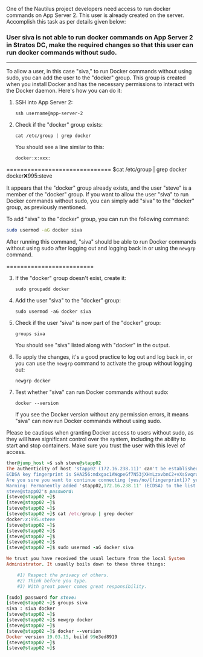 One of the Nautilus project developers need access to run docker commands on App Server 2. This user is already created on the server. Accomplish this task as per details given below:



### User siva is not able to run docker commands on App Server 2 in Stratos DC, make the required changes so that this user can run docker commands without sudo.

-------------------------------------------------------------------------------------------------------------------------------------------------------------------------------------
To allow a user, in this case "siva," to run Docker commands without using sudo, you can add the user to the "docker" group. This group is created when you install Docker and has the necessary permissions to interact with the Docker daemon. Here's how you can do it:

1. SSH into App Server 2:
   ```
   ssh username@app-server-2
   ```

2. Check if the "docker" group exists:
   ```
   cat /etc/group | grep docker
   ```

   You should see a line similar to this:
   ```
   docker:x:xxx:
   ```

==============================
$cat /etc/group | grep docker
docker:x:995:steve


It appears that the "docker" group already exists, and the user "steve" is a member of the "docker" group. If you want to allow the user "siva" to run Docker commands without sudo, you can simply add "siva" to the "docker" group, as previously mentioned.

To add "siva" to the "docker" group, you can run the following command:

```bash
sudo usermod -aG docker siva
```

After running this command, "siva" should be able to run Docker commands without using sudo after logging out and logging back in or using the `newgrp` command.

=========================

3. If the "docker" group doesn't exist, create it:
   ```
   sudo groupadd docker
   ```

4. Add the user "siva" to the "docker" group:
   ```
   sudo usermod -aG docker siva
   ```

5. Check if the user "siva" is now part of the "docker" group:
   ```
   groups siva
   ```

   You should see "siva" listed along with "docker" in the output.

6. To apply the changes, it's a good practice to log out and log back in, or you can use the `newgrp` command to activate the group without logging out:
   ```
   newgrp docker
   ```

7. Test whether "siva" can run Docker commands without sudo:
   ```
   docker --version
   ```

   If you see the Docker version without any permission errors, it means "siva" can now run Docker commands without using sudo.

Please be cautious when granting Docker access to users without sudo, as they will have significant control over the system, including the ability to start and stop containers. Make sure you trust the user with this level of access.




```ruby
thor@jump_host ~$ ssh steve@stapp02
The authenticity of host 'stapp02 (172.16.238.11)' can't be established.
ECDSA key fingerprint is SHA256:mdxgac1AWqpeGf7N53jXHnLzxvbnC2+vXsSvqru0UoY.
Are you sure you want to continue connecting (yes/no/[fingerprint])? yes
Warning: Permanently added 'stapp02,172.16.238.11' (ECDSA) to the list of known hosts.
steve@stapp02's password: 
[steve@stapp02 ~]$ 
[steve@stapp02 ~]$ 
[steve@stapp02 ~]$ 
[steve@stapp02 ~]$ cat /etc/group | grep docker
docker:x:995:steve
[steve@stapp02 ~]$ 
[steve@stapp02 ~]$ 
[steve@stapp02 ~]$ 
[steve@stapp02 ~]$ 
[steve@stapp02 ~]$ sudo usermod -aG docker siva

We trust you have received the usual lecture from the local System
Administrator. It usually boils down to these three things:

    #1) Respect the privacy of others.
    #2) Think before you type.
    #3) With great power comes great responsibility.

[sudo] password for steve: 
[steve@stapp02 ~]$ groups siva
siva : siva docker
[steve@stapp02 ~]$ 
[steve@stapp02 ~]$ newgrp docker
[steve@stapp02 ~]$ 
[steve@stapp02 ~]$ docker --version
Docker version 19.03.15, build 99e3ed8919
[steve@stapp02 ~]$ 
[steve@stapp02 ~]$ 
```
